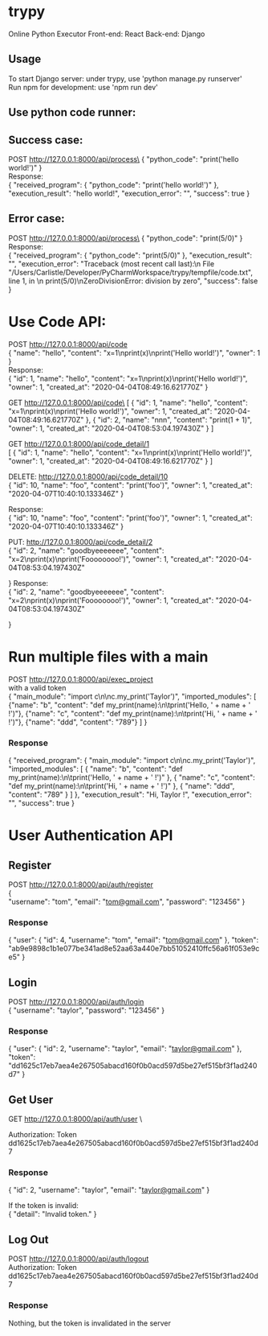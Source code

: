 # trypy
Online Python Executor 
Front-end: React
Back-end: Django


## Usage
To start Django server: under trypy, use 'python manage.py runserver'\
Run npm for development: use 'npm run dev'

## Use python code runner:
## Success case:
POST http://127.0.0.1:8000/api/process\
{
    "python_code": "print('hello world!')"
}\
Response:\
{
    "received_program": {
        "python_code": "print('hello world!')"
    },
    "execution_result": "hello world!",
    "execution_error": "",
    "success": true
}

## Error case:
POST http://127.0.0.1:8000/api/process\
{
    "python_code": "print(5/0)"
}\
Response:\
{
    "received_program": {
        "python_code": "print(5/0)"
    },
    "execution_result": "",
    "execution_error": "Traceback (most recent call last):\n  File \"/Users/Carlistle/Developer/PyCharmWorkspace/trypy/tempfile/code.txt\", line 1, in <module>\n    print(5/0)\nZeroDivisionError: division by zero",
    "success": false
}

# Use Code API:
POST http://127.0.0.1:8000/api/code  \
{
	"name": "hello",
	"content": "x=1\nprint(x)\nprint('Hello world!')",
	"owner": 1
}\
Response:\
{
    "id": 1,
    "name": "hello",
    "content": "x=1\nprint(x)\nprint('Hello world!')",
    "owner": 1,
    "created_at": "2020-04-04T08:49:16.621770Z"
}

GET http://127.0.0.1:8000/api/code\
[
    {
        "id": 1,
        "name": "hello",
        "content": "x=1\nprint(x)\nprint('Hello world!')",
        "owner": 1,
        "created_at": "2020-04-04T08:49:16.621770Z"
    },
    {
        "id": 2,
        "name": "nnn",
        "content": "print(1 + 1)",
        "owner": 1,
        "created_at": "2020-04-04T08:53:04.197430Z"
    }
]

GET http://127.0.0.1:8000/api/code_detail/1 \
[
    {
        "id": 1,
        "name": "hello",
        "content": "x=1\nprint(x)\nprint('Hello world!')",
        "owner": 1,
        "created_at": "2020-04-04T08:49:16.621770Z"
    }
]

DELETE: http://127.0.0.1:8000/api/code_detail/10  \
{
    "id": 10,
    "name": "foo",
    "content": "print('foo')",
    "owner": 1,
    "created_at": "2020-04-07T10:40:10.133346Z"
}

Response:\
{
    "id": 10,
    "name": "foo",
    "content": "print('foo')",
    "owner": 1,
    "created_at": "2020-04-07T10:40:10.133346Z"
}

PUT:  http://127.0.0.1:8000/api/code_detail/2 \
{
        "id": 2,
        "name": "goodbyeeeeeee",
        "content": "x=2\nprint(x)\nprint('Foooooooo!')",
        "owner": 1,
        "created_at": "2020-04-04T08:53:04.197430Z"
	
}
Response:\
{
        "id": 2,
        "name": "goodbyeeeeeee",
        "content": "x=2\nprint(x)\nprint('Foooooooo!')",
        "owner": 1,
        "created_at": "2020-04-04T08:53:04.197430Z"
	
}

# Run multiple files with a main
POST http://127.0.0.1:8000/api/exec_project \
with a valid token\
{
    "main_module": "import c\n\nc.my_print('Taylor')",
    "imported_modules": [
    	{"name": "b", "content": "def my_print(name):\n\tprint('Hello, ' + name + ' !')"},
    	{"name": "c", "content": "def my_print(name):\n\tprint('Hi, ' + name + ' !')"},
    	{"name": "ddd", "content": "789"}
    ]
}

### Response
{
    "received_program": {
        "main_module": "import c\n\nc.my_print('Taylor')",
        "imported_modules": [
            {
                "name": "b",
                "content": "def my_print(name):\n\tprint('Hello, ' + name + ' !')"
            },
            {
                "name": "c",
                "content": "def my_print(name):\n\tprint('Hi, ' + name + ' !')"
            },
            {
                "name": "ddd",
                "content": "789"
            }
        ]
    },
    "execution_result": "Hi, Taylor !",
    "execution_error": "",
    "success": true
}


# User Authentication API

## Register
POST http://127.0.0.1:8000/api/auth/register \
{	
	"username": "tom",
	"email": "tom@gmail.com",
	"password": "123456"
}

### Response
{
    "user": {
        "id": 4,
        "username": "tom",
        "email": "tom@gmail.com"
    },
    "token": "ab9e9898c1b1e077be341ad8e52aa63a440e7bb51052410ffc56a61f053e9ce5"
}

## Login
POST http://127.0.0.1:8000/api/auth/login \
{
	"username": "taylor",
	"password": "123456"
}

### Response
{
    "user": {
        "id": 2,
        "username": "taylor",
        "email": "taylor@gmail.com"
    },
    "token": "dd1625c17eb7aea4e267505abacd160f0b0acd597d5be27ef515bf3f1ad240d7"
}


## Get User
GET http://127.0.0.1:8000/api/auth/user \

Authorization:   Token dd1625c17eb7aea4e267505abacd160f0b0acd597d5be27ef515bf3f1ad240d7

### Response
{
    "id": 2,
    "username": "taylor",
    "email": "taylor@gmail.com"
}

If the token is invalid:\
{
    "detail": "Invalid token."
}

## Log Out
POST http://127.0.0.1:8000/api/auth/logout \
Authorization:   Token dd1625c17eb7aea4e267505abacd160f0b0acd597d5be27ef515bf3f1ad240d7

### Response
Nothing, but the token is invalidated in the server